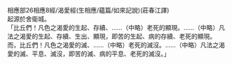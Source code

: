 相應部26相應8經/渴愛經(生相應/蘊篇/如來記說)(莊春江譯)  
起源於舍衛城。  
「比丘們！凡色之渴愛的生起、存續、……（中略）老死的顯現。……（中略）凡法之渴愛的生起、存續、生出、顯現，即苦的生起、病的存續、老死的顯現。  
而，比丘們！凡色之渴愛的滅、……（中略）老死的滅沒。……（中略）凡法之渴愛的滅、平息、滅沒，即苦的滅、病的平息、老死的滅沒。」  
  
  
